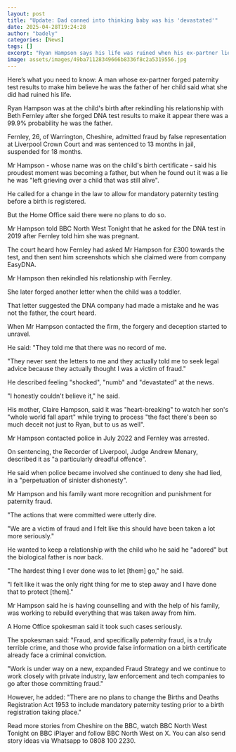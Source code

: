 ```yaml
---
layout: post
title: "Update: Dad conned into thinking baby was his 'devastated'"
date: 2025-04-28T19:24:28
author: "badely"
categories: [News]
tags: []
excerpt: "Ryan Hampson says his life was ruined when his ex-partner lied to him about being her child's father."
image: assets/images/49ba71128349666b8336f8c2a5319556.jpg
---
```


Here’s what you need to know: A man whose ex-partner forged paternity test results to make him believe he was the father of her child said what she did had ruined his life. 

Ryan Hampson was at the child's birth after rekindling his relationship with Beth Fernley after she forged DNA test results to make it appear there was a 99.9% probability he was the father. 

Fernley, 26, of Warrington, Cheshire, admitted fraud by false representation at Liverpool Crown Court and was sentenced to 13 months in jail, suspended for 18 months.

Mr Hampson - whose name was on the child's birth certificate - said his proudest moment was becoming a father, but when he found out it was a lie he was "left grieving over a child that was still alive".

He called for a change in the law to allow for mandatory paternity testing before a birth is registered.

But the Home Office said there were no plans to do so. 

Mr Hampson told BBC North West Tonight that he asked for the DNA test in 2019 after Fernley told him she was pregnant. 

The court heard how Fernley had asked Mr Hampson for £300 towards the test, and then sent him screenshots which she claimed were from company EasyDNA.

Mr Hampson then rekindled his relationship with Fernley.

She later forged another letter when the child was a toddler.

That letter suggested the DNA company had made a mistake and he was not the father, the court heard.

When Mr Hampson contacted the firm, the forgery and deception started to unravel.

He said: "They told me that there was no record of me. 

"They never sent the letters to me and they actually told me to seek legal advice because they actually thought I was a victim of fraud."

He described feeling "shocked", "numb" and "devastated" at the news.

"I honestly couldn't believe it," he said.

His mother, Claire Hampson, said it was "heart-breaking" to watch her son's "whole world fall apart" while trying to process "the fact there's been so much deceit not just to Ryan, but to us as well".

Mr Hampson contacted police in July 2022 and Fernley was arrested.

On sentencing, the Recorder of Liverpool, Judge Andrew Menary, described it as "a particularly dreadful offence".

He said when police became involved she continued to deny she had lied, in a "perpetuation of sinister dishonesty".

Mr Hampson and his family want more recognition and punishment for paternity fraud. 

"The actions that were committed were utterly dire. 

"We are a victim of fraud and I felt like this should have been taken a lot more seriously."

He wanted to keep a relationship with the child who he said he "adored" but the biological father is now back.

"The hardest thing I ever done was to let [them] go," he said.

"I felt like it was the only right thing for me to step away and I have done that to protect [them]." 

Mr Hampson said he is having counselling and with the help of his family, was working to rebuild everything that was taken away from him.

A Home Office spokesman said it took such cases seriously.

The spokesman said: "Fraud, and specifically paternity fraud, is a truly terrible crime, and those who provide false information on a birth certificate already face a criminal conviction.

"Work is under way on a new, expanded Fraud Strategy and we continue to work closely with private industry, law enforcement and tech companies to go after those committing fraud."

However, he added: "There are no plans to change the Births and Deaths Registration Act 1953 to include mandatory paternity testing prior to a birth registration taking place."

Read more stories from Cheshire on the BBC, watch BBC North West Tonight on BBC iPlayer and follow BBC North West on X. You can also send story ideas via Whatsapp to 0808 100 2230.

